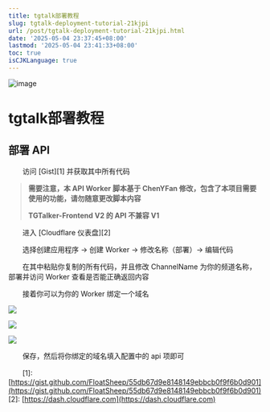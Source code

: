 ```yaml
---
title: tgtalk部署教程
slug: tgtalk-deployment-tutorial-21kjpi
url: /post/tgtalk-deployment-tutorial-21kjpi.html
date: '2025-05-04 23:37:45+08:00'
lastmod: '2025-05-04 23:41:33+08:00'
toc: true
isCJKLanguage: true
---
```




![image](assets/pixabay-9559583-20250504233746-p0uihs8.png)

# tgtalk部署教程

## 部署 API

　　访问 [Gist][1] 并获取其中所有代码

> **需要注意，本 API Worker 脚本基于 ChenYFan 修改，包含了本项目需要使用的功能，请勿随意更改脚本内容**
>
> **TGTalker-Frontend V2 的 API 不兼容 V1**

　　进入 [Cloudflare 仪表盘][2]

　　选择创建应用程序 -> 创建 Worker -> 修改名称（部署）-> 编辑代码

　　在其中粘贴你复制的所有代码，并且修改 ChannelName 为你的频道名称，部署并访问 Worker 查看是否能正确返回内容

　　接着你可以为你的 Worker 绑定一个域名

![](https://cdn.jsdelivr.net/gh/kmfx/tuchuang@main/img/202505042340004.png)

![](https://cdn.jsdelivr.net/gh/kmfx/tuchuang@main/img/202505042340138.png)

![](https://cdn.jsdelivr.net/gh/kmfx/tuchuang@main/img/202505042340963.png)

　　保存，然后将你绑定的域名填入配置中的 api 项即可

　　[1]: [https://gist.github.com/FloatSheep/55db67d9e8148149ebbcb0f9f6b0d901](https://gist.github.com/FloatSheep/55db67d9e8148149ebbcb0f9f6b0d901)  
[2]: [https://dash.cloudflare.com](https://dash.cloudflare.com)
